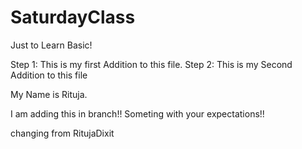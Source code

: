 # SaturdayClass
Just to Learn Basic!

Step 1: This is my first Addition to this file.
Step 2: This is my Second Addition to this file 

My Name is Rituja.

I am adding this in branch!!
Someting with your expectations!!

changing from RitujaDixit

